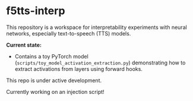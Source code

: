 # f5tts-interp

This repository is a workspace for interpretability experiments with neural networks, especially text-to-speech (TTS) models. 

**Current state:**
- Contains a toy PyTorch model (`scripts/toy_model_activation_extraction.py`) demonstrating how to extract activations from layers using forward hooks.

This repo is under active development.

Currently working on an injection script! 
